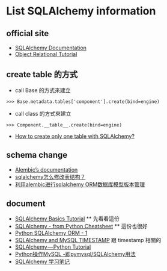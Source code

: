 # List SQLAlchemy information
## official site
  * [SQLAlchemy Documentation](https://docs.sqlalchemy.org)
  * [Object Relational Tutorial](https://docs.sqlalchemy.org/en/13/orm/tutorial.html)

## create table 的方式
  * call Base 的方式來建立
```
>>> Base.metadata.tables['component'].create(bind=engine)
```
  * call class 的方式來建立
```
>>> Component.__table__.create(bind=engine)
```

  * [How to create only one table with SQLAlchemy?](https://stackoverflow.com/questions/19175311/how-to-create-only-one-table-with-sqlalchemy)

## schema change
  * [Alembic’s documentation](https://alembic.sqlalchemy.org)
  * [sqlalchemy怎么修改表结构？](https://www.zhihu.com/question/27551008)
  * [利用alembic进行sqlalchemy ORM数据库模型版本管理](https://blog.csdn.net/deerlux/article/details/50181997)
  

## document
  * [SQLAlchemy Basics Tutorial](https://leportella.com/english/2019/01/10/sqlalchemy-basics-tutorial.html) ** 先看看這份
  * [SQLAlchemy - from Python Cheatsheet](https://www.pythonsheets.com/notes/python-sqlalchemy.html) ** 這份也很好
  * [Python SQLAlchemy ORM - 1](https://myapollo.com.tw/2016/09/28/python-sqlalchemy-orm-1/)
  * [SQLAlchemy and MySQL TIMESTAMP](http://blog.zengrong.net/post/2628.html) 跟 timestamp 相關的 
  * [SQLAlchemy — Python Tutorial](https://towardsdatascience.com/sqlalchemy-python-tutorial-79a577141a91)
  * [Python操作MySQL -即pymysql/SQLAlchemy用法](https://www.cnblogs.com/pangguoping/p/5720322.html)
  * [SQLAlchemy 学习笔记](https://github.com/lzjun567/note/blob/master/note/python/sqlalchemy.md)
